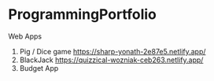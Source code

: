 # ProgrammingPortfolio

Web Apps
1. Pig / Dice game https://sharp-yonath-2e87e5.netlify.app/
2. BlackJack https://quizzical-wozniak-ceb263.netlify.app/
3. Budget App 
